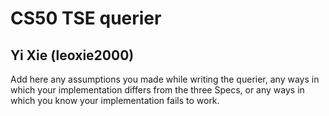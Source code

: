 # CS50 TSE querier
## Yi Xie (leoxie2000)
Add here any assumptions you made while writing the querier, any ways in which your implementation differs from the three Specs, or any ways in which you know your implementation fails to work.


